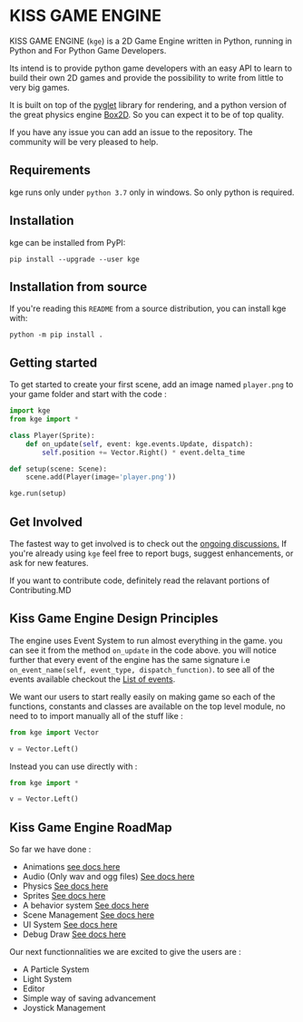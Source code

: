 # KISS GAME ENGINE

KISS GAME ENGINE (`kge`) is a 2D Game Engine written in Python, running in Python and For Python Game Developers.

Its intend is to provide python game developers with an easy API to learn to build their own 2D games and provide the possibility to write from little to very big games.

It is built on top of the [pyglet][pyglet] library for rendering, and a python version of the great physics engine [Box2D](https://github.com/pybox2d/pybox2d). So you can expect it to be of top quality.

If you have any issue you can add an issue to the repository. The community will be very pleased to help.

## Requirements

kge runs only under `python 3.7` only in windows. So only python is required.

## Installation

kge can be installed from PyPI:

    pip install --upgrade --user kge

## Installation from source

If you're reading this `README` from a source distribution, you can install kge with:

    python -m pip install .

## Getting started

To get started to create your first scene, add an image named `player.png` to your game folder and start with the code :

```python
import kge
from kge import *

class Player(Sprite):
    def on_update(self, event: kge.events.Update, dispatch):
        self.position += Vector.Right() * event.delta_time

def setup(scene: Scene):
    scene.add(Player(image='player.png'))

kge.run(setup)
```

## Get Involved

The fastest way to get involved is to check out the [ongoing
discussions.](https://github.com/Fredkiss3/kge/issues?q=is%3Aissue+is%3Aopen+label%3Aideas)
If you're already using `kge` feel free to report bugs, suggest enhancements, or ask for new features.

If you want to contribute code, definitely read the relavant portions
of Contributing.MD

## Kiss Game Engine Design Principles

The engine uses Event System to run almost everything in the game. you can see it from the method `on_update` in the code above. you will notice further that every event of the engine has the same signature i.e `on_event_name(self, event_type, dispatch_function)`. to see all of the events available checkout the [List of events][events].

We want our users to start really easily on making game so each of the functions, constants and classes are available on the top level module, no need to to import manually all of the stuff like :

```python
from kge import Vector

v = Vector.Left()
```

Instead you can use directly with :

```python
from kge import *

v = Vector.Left()
```

## Kiss Game Engine RoadMap

So far we have done :

- Animations [see docs here][anim docs]
- Audio (Only wav and ogg files) [See docs here][audio docs]
- Physics [See docs here][physics docs]
- Sprites [See docs here][sprite docs]
- A behavior system [See docs here][behaviour docs]
- Scene Management [See docs here][scene docs]
- UI System [See docs here][ui docs]
- Debug Draw [See docs here][debug docs]

Our next functionnalities we are excited to give the users are :

- A Particle System
- Light System
- Editor
- Simple way of saving advancement
- Joystick Management

<!-- We are also looking to improve most of the systems we have built so far :

    - Add More elements to UI like : progress bars, Text Fields, listviews, checkboxes, comboboxes, etc
    - Improve Debug Draw to be less performance reducing
    - Add mp3 support for audio system
    - Add More elements to physics : Joints, Pass Through Colliders, Capsule Colliders
    - Improve our rendering system -->
<!-- Correct link -->

[pyglet]: https://pyglet.org
[events]: https://readthedocs.org/projects/kge/user_guide/events
[anim docs]: https://readthedocs.org/projects/kge/user_guide/animations
[audio docs]: https://readthedocs.org/projects/kge/user_guide/audio
[physics docs]: https://readthedocs.org/projects/kge/user_guide/physics
[sprite docs]: https://readthedocs.org/projects/kge/user_guide/images
[behaviour docs]: https://readthedocs.org/projects/kge/user_guide/behaviors
[scene docs]: https://readthedocs.org/projects/kge/user_guide/scene
[ui docs]: https://readthedocs.org/projects/kge/user_guide/ui
[debug docs]: https://readthedocs.org/projects/kge/user_guide/debug
